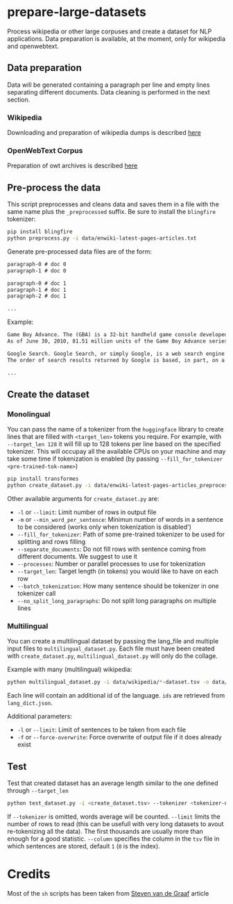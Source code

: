 # prepare-large-datasets
Process wikipedia or other large corpuses and create a dataset for NLP applications. Data preparation is available, at the moment, only for wikipedia and openwebtext.

## Data preparation

Data will be generated containing a paragraph per line and empty lines separating different documents. Data cleaning is performed in the next section.

### Wikipedia
Downloading and preparation of wikipedia dumps is described [here](wikipedia/)

### OpenWebText Corpus
Preparation of owt archives is described [here](openwebtext/)


## Pre-process the data

This script preprocesses and cleans data and saves them in a file with the same name plus the `_preprocessed` suffix. Be sure to install the `blingfire` tokenizer:

```bash
pip install blingfire
python preprocess.py -i data/enwiki-latest-pages-articles.txt
```

Generate pre-processed data files are of the form:
```txt
paragraph-0 # doc 0
paragraph-1 # doc 0

paragraph-0 # doc 1
paragraph-1 # doc 1
paragraph-2 # doc 1

...
```

Example:
```txt
Game Boy Advance. The (GBA) is a 32-bit handheld game console developed, manufactured and marketed by Nintendo as the successor to the Game Boy Color. It was released in Japan on March 21, 2001, in North America on June 11, 2001, in Australia and Europe on June 22, 2001, and in mainland China on June 8, 2004 as iQue Game Boy Advance. The GBA is part of the sixth generation of video game consoles. The original model does not have an illuminated screen; Nintendo addressed that with the release of a redesigned model with a frontlit screen, the Game Boy Advance SP, in 2003. A newer revision of the redesign was released in 2005, with a backlit screen. The final redesign, the Game Boy Micro, was released in 2005.
As of June 30, 2010, 81.51 million units of the Game Boy Advance series have been sold worldwide. Its successor, the Nintendo DS, was released in November 2004 and is backward compatible with Game Boy Advance software.

Google Search. Google Search, or simply Google, is a web search engine developed by Google LLC. It is the most used search engine on the World Wide Web across all platforms, with 92.62% market share as of June 2019, handling more than 5.4 billion searches each day.
The order of search results returned by Google is based, in part, on a priority rank system called "PageRank". Google Search also provides many different options for customized search, using symbols to include, exclude, specify or require certain search behavior, and offers specialized interactive experiences, such as flight status and package tracking, weather forecasts, currency, unit, and time conversions, word definitions, and more.

...
```


## Create the dataset

### Monolingual

You can pass the name of a tokenizer from the `huggingface` library to create lines that are filled with `<target_len>` tokens you require. For example, with `--target_len 128` it will fill up to 128 tokens per line based on the specified tokenizer. This will occupay all the available CPUs on your machine and may take some time if tokenization is enabled (by passing `--fill_for_tokenizer <pre-trained-tok-name>`)

```bash
pip install transformes
python create_dataset.py -i data/enwiki-latest-pages-articles_preprocessed.txt -o data/enwiki-latest-pages-articles_preprocessed_dense_bert_128.tsv --fill_for_tokenizer bert-base-cased --target_len 128 --separate_documents
```

Other available arguments for `create_dataset.py` are:
- `-l` or `--limit`: Limit number of rows in output file
- `-m` or `--min_word_per_sentence`: Minimun number of words in a sentence to be considered (works only when tokenization is disabled')
- `--fill_for_tokenizer`: Path of some pre-trained tokenizer to be used for splitting and rows filling
- `--separate_documents`: Do not fill rows with sentence coming from different documents. We suggest to use it
- `--processes`: Number or parallel processes to use for tokenization
- `--target_len`: Target length (in tokens) you would like to have on each row
- `--batch_tokenization`: How many sentence should be tokenizer in one tokenizer call
- `--no_split_long_paragraphs`: Do not split long paragraphs on multiple lines

### Multilingual

You can create a multilingual dataset by passing the lang_file and multiple input files to `multilingual_dataset.py`. Each file must have been created with `create_dataset.py`, `multilingual_dataset.py` will only do the collage.

Example with many (multilingual) wikipedia:
```bash
python multilingual_dataset.py -i data/wikipedia/*-dataset.tsv -o data/wikipedia/multilingual-dataset.tsv --lang_file wikipedia/lang_maps/lang_dict.json
```

Each line will contain an additional id of the language. `ids` are retrieved from `lang_dict.json`.

Additional parameters:
- `-l` or `--limit`: Limit of sentences to be taken from each file
- `-f` or `--force-overwrite`: Force overwrite of output file if it does already exist


## Test
Test that created dataset has an average length similar to the one defined through `--target_len`
```bash
python test_dataset.py -i <create_dataset.tsv> --tokenizer <tokenizer-name> --limit 10000 --column 1
```
If `--tokenizer` is omitted, words average will be counted. `--limit` limits the number of rows to read (this can be usefull with very long datasets to avout re-tokenizing all the data). The first thousands are usually more than enough for a good statistic. `--column` specifies the column in the `tsv` file in which sentences are stored, default `1` (`0` is the index).


# Credits

Most of the `sh` scripts has been taken from [Steven van de Graaf](https://towardsdatascience.com/pre-processing-a-wikipedia-dump-for-nlp-model-training-a-write-up-3b9176fdf67) article
